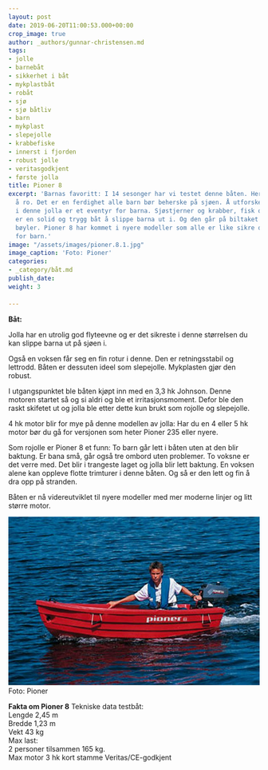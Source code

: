 ```yaml
---
layout: post
date: 2019-06-20T11:00:53.000+00:00
crop_image: true
author: _authors/gunnar-christensen.md
tags:
- jolle
- barnebåt
- sikkerhet i båt
- mykplastbåt
- robåt
- sjø
- sjø båtliv
- barn
- mykplast
- slepejolle
- krabbefiske
- innerst i fjorden
- robust jolle
- veritasgodkjent
- første jolla
title: Pioner 8
excerpt: 'Barnas favoritt: I 14 sesonger har vi testet denne båten. Her lærer barna
  å ro. Det er en ferdighet alle barn bør beherske på sjøen. Å utforske strandsonen
  i denne jolla er et eventyr for barna. Sjøstjerner og krabber, fisk og skjell. Dette
  er en solid og trygg båt å slippe barna ut i. Og den går på biltaket hvis du har
  bøyler. Pioner 8 har kommet i nyere modeller som alle er like sikre og godt egnet
  for barn.'
image: "/assets/images/pioner.8.1.jpg"
image_caption: 'Foto: Pioner'
categories:
- _category/båt.md
publish_date: 
weight: 3

---
```

**Båt:**

Jolla har en utrolig god flyteevne og er det sikreste i denne størrelsen du kan slippe barna ut på sjøen i.

Også en voksen får seg en fin rotur i denne. Den er retningsstabil og lettrodd. Båten er dessuten ideel som slepejolle. Mykplasten gjør den robust.

I utgangspunktet ble båten kjøpt inn med en 3,3 hk Johnson. Denne motoren startet så og si aldri og ble et irritasjonsmoment. Defor ble den raskt skifetet ut og jolla ble etter dette kun brukt som rojolle og slepejolle.

4 hk motor blir for mye på denne modellen av jolla: Har du en 4 eller 5 hk motor bør du gå for versjonen som heter Pioner 235 eller nyere.

Som rojolle er Pioner 8 et funn: To barn går lett i båten uten at den blir baktung. Er bana små, går også tre ombord uten problemer. To voksne er det verre med. Det blir i trangeste laget og jolla blir lett baktung. En voksen alene kan oppleve flotte trimturer i denne båten. Og så er den lett og fin å dra opp på stranden.

Båten er nå videreutviklet til nyere modeller med mer moderne linjer og litt større motor.

![](/assets/images/pioner.8.jpg)  
Foto: Pioner

**Fakta om Pioner 8** Tekniske data testbåt:  
Lengde 2,45 m  
Bredde 1,23 m  
Vekt 43 kg  
Max last:  
2 personer tilsammen 165 kg.  
Max motor 3 hk kort stamme Veritas/CE-godkjent